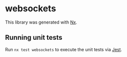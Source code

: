 # websockets

This library was generated with [Nx](https://nx.dev).

## Running unit tests

Run `nx test websockets` to execute the unit tests via [Jest](https://jestjs.io).
